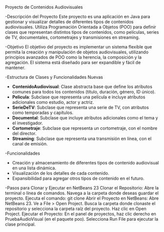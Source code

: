 Proyecto de Contenidos Audiovisuales

-Descripción del Proyecto
Este proyecto es una aplicación en Java para gestionar y visualizar detalles de diferentes tipos de contenidos audiovisuales. Utiliza Programación Orientada a Objetos (POO) para definir clases que representan distintos tipos de contenidos, como películas, series de TV, documentales, cortometrajes y transmisiones en streaming. 

-Objetivo
El objetivo del proyecto es implementar un sistema flexible que permita la creación y manipulación de objetos audiovisuales, utilizando principios avanzados de POO como la herencia, la composición y la agregación. El sistema está diseñado para ser expandible y fácil de mantener.

-Estructura de Clases y Funcionalidades Nuevas
- **ContenidoAudiovisual**: Clase abstracta base que define los atributos comunes para todos los contenidos (título, duración, género, ID único).
- **Pelicula**: Subclase que representa una película e incluye atributos adicionales como estudio, actor y actriz.
- **SerieDeTV**: Subclase que representa una serie de TV, con atributos como temporadas y capítulos.
- **Documental**: Subclase que incluye atributos adicionales como el tema y el investigador.
- **Cortometraje**: Subclase que representa un cortometraje, con el nombre del director.
- **Streaming**: Subclase que representa una transmisión en línea, con el canal de emisión.

-Funcionalidades
- Creación y almacenamiento de diferentes tipos de contenido audiovisual en una lista dinámica.
- Visualización de los detalles de cada contenido.
- Expansibilidad para agregar otros tipos de contenido en el futuro.

-Pasos para Clonar y Ejecutar en NetBeans 23
Clonar el Repositorio:
Abre la terminal o línea de comandos.
Navega a la carpeta donde deseas guardar el proyecto.
Ejecuta el comando: git clone <URL del repositorio>
Abrir el Proyecto en NetBeans:
Abre NetBeans 23.
Ve a File > Open Project.
Busca la carpeta donde clonaste el repositorio y selecciona la carpeta raíz del proyecto.
Haz clic en Open Project.
Ejecutar el Proyecto:
En el panel de proyectos, haz clic derecho en PruebaAudioVisual (en el paquete poo).
Selecciona Run File para ejecutar la clase principal.
